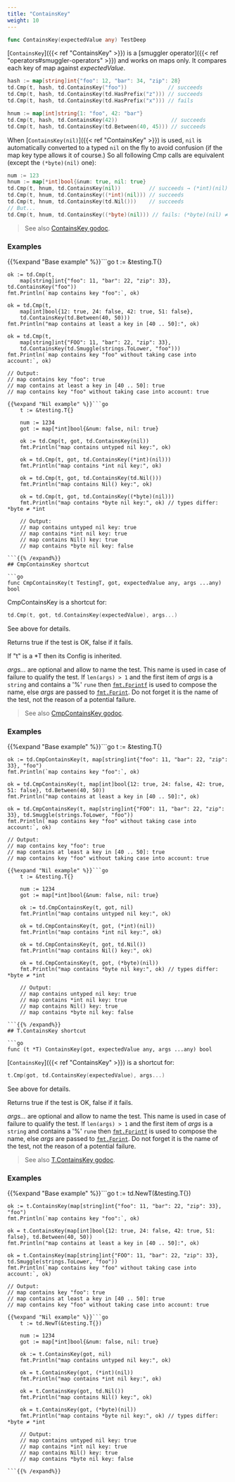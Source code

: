 ```yaml
---
title: "ContainsKey"
weight: 10
---
```


```go
func ContainsKey(expectedValue any) TestDeep
```

[`ContainsKey`]({{< ref "ContainsKey" >}}) is a [smuggler operator]({{< ref "operators#smuggler-operators" >}}) and works on maps only. It
compares each key of map against *expectedValue*.

```go
hash := map[string]int{"foo": 12, "bar": 34, "zip": 28}
td.Cmp(t, hash, td.ContainsKey("foo"))             // succeeds
td.Cmp(t, hash, td.ContainsKey(td.HasPrefix("z"))) // succeeds
td.Cmp(t, hash, td.ContainsKey(td.HasPrefix("x"))) // fails

hnum := map[int]string{1: "foo", 42: "bar"}
td.Cmp(t, hash, td.ContainsKey(42))                 // succeeds
td.Cmp(t, hash, td.ContainsKey(td.Between(40, 45))) // succeeds
```

When [`ContainsKey(nil)`]({{< ref "ContainsKey" >}}) is used, `nil` is automatically converted to a
typed `nil` on the fly to avoid confusion (if the map key type allows
it of course.) So all following Cmp calls are equivalent
(except the `(*byte)(nil)` one):

```go
num := 123
hnum := map[*int]bool{&num: true, nil: true}
td.Cmp(t, hnum, td.ContainsKey(nil))         // succeeds → (*int)(nil)
td.Cmp(t, hnum, td.ContainsKey((*int)(nil))) // succeeds
td.Cmp(t, hnum, td.ContainsKey(td.Nil()))    // succeeds
// But...
td.Cmp(t, hnum, td.ContainsKey((*byte)(nil))) // fails: (*byte)(nil) ≠ (*int)(nil)
```


> See also [<i class='fas fa-book'></i> ContainsKey godoc](https://pkg.go.dev/github.com/maxatome/go-testdeep/td#ContainsKey).

### Examples

{{%expand "Base example" %}}```go
	t := &testing.T{}

	ok := td.Cmp(t,
		map[string]int{"foo": 11, "bar": 22, "zip": 33}, td.ContainsKey("foo"))
	fmt.Println(`map contains key "foo":`, ok)

	ok = td.Cmp(t,
		map[int]bool{12: true, 24: false, 42: true, 51: false},
		td.ContainsKey(td.Between(40, 50)))
	fmt.Println("map contains at least a key in [40 .. 50]:", ok)

	ok = td.Cmp(t,
		map[string]int{"FOO": 11, "bar": 22, "zip": 33},
		td.ContainsKey(td.Smuggle(strings.ToLower, "foo")))
	fmt.Println(`map contains key "foo" without taking case into account:`, ok)

	// Output:
	// map contains key "foo": true
	// map contains at least a key in [40 .. 50]: true
	// map contains key "foo" without taking case into account: true

```{{% /expand%}}
{{%expand "Nil example" %}}```go
	t := &testing.T{}

	num := 1234
	got := map[*int]bool{&num: false, nil: true}

	ok := td.Cmp(t, got, td.ContainsKey(nil))
	fmt.Println("map contains untyped nil key:", ok)

	ok = td.Cmp(t, got, td.ContainsKey((*int)(nil)))
	fmt.Println("map contains *int nil key:", ok)

	ok = td.Cmp(t, got, td.ContainsKey(td.Nil()))
	fmt.Println("map contains Nil() key:", ok)

	ok = td.Cmp(t, got, td.ContainsKey((*byte)(nil)))
	fmt.Println("map contains *byte nil key:", ok) // types differ: *byte ≠ *int

	// Output:
	// map contains untyped nil key: true
	// map contains *int nil key: true
	// map contains Nil() key: true
	// map contains *byte nil key: false

```{{% /expand%}}
## CmpContainsKey shortcut

```go
func CmpContainsKey(t TestingT, got, expectedValue any, args ...any) bool
```

CmpContainsKey is a shortcut for:

```go
td.Cmp(t, got, td.ContainsKey(expectedValue), args...)
```

See above for details.

Returns true if the test is OK, false if it fails.

If "t" is a *T then its Config is inherited.

*args...* are optional and allow to name the test. This name is
used in case of failure to qualify the test. If `len(args) > 1` and
the first item of *args* is a `string` and contains a '%' `rune` then
[`fmt.Fprintf`](https://pkg.go.dev/fmt/#Fprintf) is used to compose the name, else *args* are passed to
[`fmt.Fprint`](https://pkg.go.dev/fmt/#Fprint). Do not forget it is the name of the test, not the
reason of a potential failure.


> See also [<i class='fas fa-book'></i> CmpContainsKey godoc](https://pkg.go.dev/github.com/maxatome/go-testdeep/td#CmpContainsKey).

### Examples

{{%expand "Base example" %}}```go
	t := &testing.T{}

	ok := td.CmpContainsKey(t, map[string]int{"foo": 11, "bar": 22, "zip": 33}, "foo")
	fmt.Println(`map contains key "foo":`, ok)

	ok = td.CmpContainsKey(t, map[int]bool{12: true, 24: false, 42: true, 51: false}, td.Between(40, 50))
	fmt.Println("map contains at least a key in [40 .. 50]:", ok)

	ok = td.CmpContainsKey(t, map[string]int{"FOO": 11, "bar": 22, "zip": 33}, td.Smuggle(strings.ToLower, "foo"))
	fmt.Println(`map contains key "foo" without taking case into account:`, ok)

	// Output:
	// map contains key "foo": true
	// map contains at least a key in [40 .. 50]: true
	// map contains key "foo" without taking case into account: true

```{{% /expand%}}
{{%expand "Nil example" %}}```go
	t := &testing.T{}

	num := 1234
	got := map[*int]bool{&num: false, nil: true}

	ok := td.CmpContainsKey(t, got, nil)
	fmt.Println("map contains untyped nil key:", ok)

	ok = td.CmpContainsKey(t, got, (*int)(nil))
	fmt.Println("map contains *int nil key:", ok)

	ok = td.CmpContainsKey(t, got, td.Nil())
	fmt.Println("map contains Nil() key:", ok)

	ok = td.CmpContainsKey(t, got, (*byte)(nil))
	fmt.Println("map contains *byte nil key:", ok) // types differ: *byte ≠ *int

	// Output:
	// map contains untyped nil key: true
	// map contains *int nil key: true
	// map contains Nil() key: true
	// map contains *byte nil key: false

```{{% /expand%}}
## T.ContainsKey shortcut

```go
func (t *T) ContainsKey(got, expectedValue any, args ...any) bool
```

[`ContainsKey`]({{< ref "ContainsKey" >}}) is a shortcut for:

```go
t.Cmp(got, td.ContainsKey(expectedValue), args...)
```

See above for details.

Returns true if the test is OK, false if it fails.

*args...* are optional and allow to name the test. This name is
used in case of failure to qualify the test. If `len(args) > 1` and
the first item of *args* is a `string` and contains a '%' `rune` then
[`fmt.Fprintf`](https://pkg.go.dev/fmt/#Fprintf) is used to compose the name, else *args* are passed to
[`fmt.Fprint`](https://pkg.go.dev/fmt/#Fprint). Do not forget it is the name of the test, not the
reason of a potential failure.


> See also [<i class='fas fa-book'></i> T.ContainsKey godoc](https://pkg.go.dev/github.com/maxatome/go-testdeep/td#T.ContainsKey).

### Examples

{{%expand "Base example" %}}```go
	t := td.NewT(&testing.T{})

	ok := t.ContainsKey(map[string]int{"foo": 11, "bar": 22, "zip": 33}, "foo")
	fmt.Println(`map contains key "foo":`, ok)

	ok = t.ContainsKey(map[int]bool{12: true, 24: false, 42: true, 51: false}, td.Between(40, 50))
	fmt.Println("map contains at least a key in [40 .. 50]:", ok)

	ok = t.ContainsKey(map[string]int{"FOO": 11, "bar": 22, "zip": 33}, td.Smuggle(strings.ToLower, "foo"))
	fmt.Println(`map contains key "foo" without taking case into account:`, ok)

	// Output:
	// map contains key "foo": true
	// map contains at least a key in [40 .. 50]: true
	// map contains key "foo" without taking case into account: true

```{{% /expand%}}
{{%expand "Nil example" %}}```go
	t := td.NewT(&testing.T{})

	num := 1234
	got := map[*int]bool{&num: false, nil: true}

	ok := t.ContainsKey(got, nil)
	fmt.Println("map contains untyped nil key:", ok)

	ok = t.ContainsKey(got, (*int)(nil))
	fmt.Println("map contains *int nil key:", ok)

	ok = t.ContainsKey(got, td.Nil())
	fmt.Println("map contains Nil() key:", ok)

	ok = t.ContainsKey(got, (*byte)(nil))
	fmt.Println("map contains *byte nil key:", ok) // types differ: *byte ≠ *int

	// Output:
	// map contains untyped nil key: true
	// map contains *int nil key: true
	// map contains Nil() key: true
	// map contains *byte nil key: false

```{{% /expand%}}
